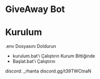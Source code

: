 # GiveAway Bot

# Kurulum
.env Dosyasını Doldurun
- kurulum.bat'ı Çalıştırın Kurum Bittiğinde
- Başlat.bat'ı Çalıştırın

discord: _rhanta
discord.gg/t39TWCtnaN
